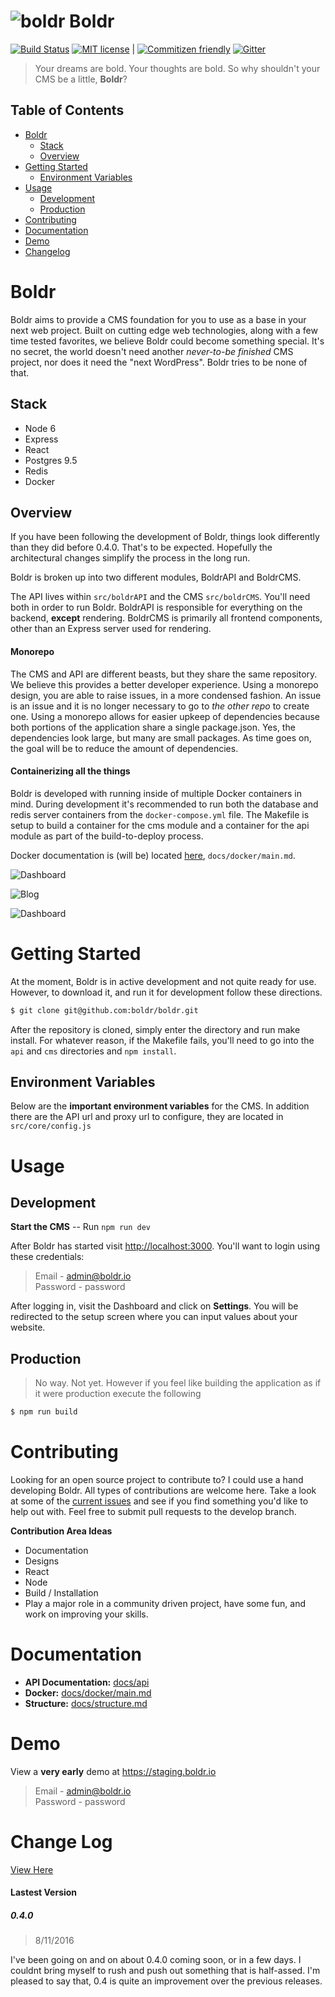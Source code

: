 ![boldr](https://boldr.io/boldrlogo.png) Boldr
====
[![Build Status](https://travis-ci.org/boldr/boldr.svg?branch=master)](https://travis-ci.org/boldr/boldr) 
[![MIT license](http://img.shields.io/badge/license-MIT-brightgreen.svg)](http://opensource.org/licenses/MIT) | [![Commitizen friendly](https://img.shields.io/badge/commitizen-friendly-brightgreen.svg)](http://commitizen.github.io/cz-cli/) [![Gitter](https://badges.gitter.im/boldr/Lobby.svg)](https://gitter.im/boldr/Lobby?utm_source=badge&utm_medium=badge&utm_campaign=pr-badge)

> Your dreams are bold. Your thoughts are bold. So why shouldn't your CMS be a little, **Boldr**?


Table of Contents
-----------------

  * [Boldr](#boldr)
    * [Stack](#stack)
    * [Overview](#overview)
  * [Getting Started](#getting-started)
    * [Environment Variables](#environment-variables)
  * [Usage](#usage)
    * [Development](#development)
    * [Production](#production)
  * [Contributing](#contributing)
  * [Documentation](#documentation)
  * [Demo](#demo)
  * [Changelog](#changelog)

Boldr
=====

Boldr aims to provide a CMS foundation for you to use as a base in your next web project. Built on cutting edge web technologies, along with a few time tested favorites, we believe Boldr could become something special. It's no secret, the world doesn't need another *never-to-be finished* CMS project, nor does it need the "next WordPress". Boldr tries to be none of that.  

Stack
-------------
* Node 6  
* Express  
* React  
* Postgres 9.5  
* Redis  
* Docker  

Overview
-----------

If you have been following the development of Boldr, things look differently than they did before 0.4.0. That's to be expected. Hopefully the architectural changes simplify the process in the long run.  

Boldr is broken up into two different modules, BoldrAPI and BoldrCMS.

The API lives within `src/boldrAPI` and the CMS `src/boldrCMS`. You'll need both in order to run Boldr. BoldrAPI is responsible for everything on the backend, **except** rendering. BoldrCMS is primarily all frontend components, other than an Express server used for rendering.

#### Monorepo
The CMS and API are different beasts, but they share the same repository. We believe this provides a better developer experience. Using a monorepo design, you are able to raise issues, in a more condensed fashion. An issue is an issue and it is no longer necessary to go to *the other repo* to create one. Using a monorepo allows for easier upkeep of dependencies because both portions of the application share a single package.json. Yes, the dependencies look large, but many are small packages. As time goes on, the goal will be to reduce the amount of dependencies. 


#### Containerizing all the things
Boldr is developed with running inside of multiple Docker containers in mind. During development it's recommended to run both the database and redis server containers from the `docker-compose.yml` file. The Makefile is setup to build a container for the cms module and a container for the api module as part of the build-to-deploy process.

Docker documentation is (will be) located [here](docs/docker/main.md), `docs/docker/main.md`.


![Dashboard](https://boldr.io/dash.png)  

![Blog](https://boldr.io/blog.png)  

![Dashboard](https://boldr.io/editor.png)   

Getting Started
======
At the moment, Boldr is in active development and not quite ready for use. However, to download it, and run it for development follow these directions.

```bash
$ git clone git@github.com:boldr/boldr.git
```

After the repository is cloned, simply enter the directory and run make install. For whatever reason, if the Makefile fails, you'll need to go into the `api` and `cms` directories and `npm install`.  

Environment Variables
-----------------
Below are the **important environment variables** for the CMS. In addition there are the API url and proxy url to configure, they are located in `src/core/config.js`


Usage
=========

Development
---------------
**Start the CMS** -- Run `npm run dev`  

After Boldr has started visit [http://localhost:3000](http://localhost:3000). You'll want to login using these credentials:  
> Email - admin@boldr.io  
Password - password

After logging in, visit the Dashboard and click on **Settings**. You will be redirected to the setup screen where you can input values about your website.  


Production
-----------
> No way. Not yet. However if you feel like building the application as if it were production execute the following

```bash
$ npm run build
```

Contributing
===============
Looking for an open source project to contribute to? I could use a hand developing Boldr. All types of contributions are welcome here. Take a look at some of the [current issues](https://github.com/boldr/boldr/issues) and see if you find something you'd like to help out with. Feel free to submit pull requests to the develop branch.

**Contribution Area Ideas**
- Documentation
- Designs
- React
- Node
- Build / Installation
- Play a major role in a community driven project, have some fun, and work on improving your skills.

Documentation
=================
- **API Documentation:** [docs/api](docs/api)  
- **Docker:** [docs/docker/main.md](docs/docker.md)
- **Structure:** [docs/structure.md](docs/structure.md)

Demo
=============

View a **very early** demo at https://staging.boldr.io   

> Email - admin@boldr.io  
Password - password


Change Log
=================
[View Here](CHANGELOG.md)  

#### Lastest Version
##### 0.4.0
> 8/11/2016  

I've been going on and on about 0.4.0 coming soon, or in a few days. I couldnt bring myself to rush and push out something that is half-assed. I'm pleased to say that, 0.4 is quite an improvement over the previous releases.  
